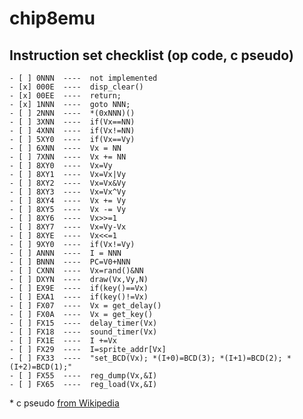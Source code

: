 # chip8emu

## Instruction set checklist (op code, c pseudo)
    - [ ] 0NNN  ----  not implemented	
    - [x] 000E  ----  disp_clear()
    - [x] 00EE  ----  return;
    - [x] 1NNN  ----  goto NNN;
    - [ ] 2NNN  ----  *(0xNNN)()
    - [ ] 3XNN  ----  if(Vx==NN)
    - [ ] 4XNN  ----  if(Vx!=NN)
    - [ ] 5XY0  ----  if(Vx==Vy)
    - [ ] 6XNN  ----  Vx = NN
    - [ ] 7XNN  ----  Vx += NN
    - [ ] 8XY0  ----  Vx=Vy
    - [ ] 8XY1  ----  Vx=Vx|Vy
    - [ ] 8XY2  ----  Vx=Vx&Vy
    - [ ] 8XY3  ----  Vx=Vx^Vy
    - [ ] 8XY4  ----  Vx += Vy
    - [ ] 8XY5  ----  Vx -= Vy
    - [ ] 8XY6  ----  Vx>>=1
    - [ ] 8XY7  ----  Vx=Vy-Vx
    - [ ] 8XYE  ----  Vx<<=1
    - [ ] 9XY0  ----  if(Vx!=Vy)
    - [ ] ANNN  ----  I = NNN
    - [ ] BNNN  ----  PC=V0+NNN
    - [ ] CXNN  ----  Vx=rand()&NN
    - [ ] DXYN  ----  draw(Vx,Vy,N)
    - [ ] EX9E  ----  if(key()==Vx)
    - [ ] EXA1  ----  if(key()!=Vx)
    - [ ] FX07  ----  Vx = get_delay()
    - [ ] FX0A  ----  Vx = get_key()
    - [ ] FX15  ----  delay_timer(Vx)
    - [ ] FX18  ----  sound_timer(Vx)
    - [ ] FX1E  ----  I +=Vx
    - [ ] FX29  ----  I=sprite_addr[Vx]
    - [ ] FX33  ----  "set_BCD(Vx); *(I+0)=BCD(3); *(I+1)=BCD(2); *(I+2)=BCD(1);"
    - [ ] FX55  ----  reg_dump(Vx,&I)
    - [ ] FX65  ----  reg_load(Vx,&I)

\* c pseudo [from Wikipedia](https://en.wikipedia.org/wiki/CHIP-8)
